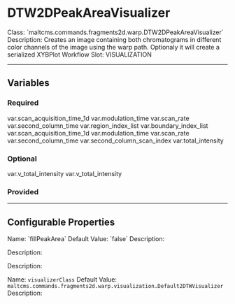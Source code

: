<h1>DTW2DPeakAreaVisualizer</h1>
Class: `maltcms.commands.fragments2d.warp.DTW2DPeakAreaVisualizer`
Description: Creates an image containing both chromatograms in different color channels of the image using the warp path. Optionaly it will create a serialized XYBPlot
Workflow Slot: VISUALIZATION

---

<h2>Variables</h2>
<h3>Required</h3>
	var.scan_acquisition_time_1d
	var.modulation_time
	var.scan_rate
	var.second_column_time
	var.region_index_list
	var.boundary_index_list
	var.scan_acquisition_time_1d
	var.modulation_time
	var.scan_rate
	var.second_column_time
	var.second_column_scan_index
	var.total_intensity

<h3>Optional</h3>
	var.v_total_intensity
	var.v_total_intensity

<h3>Provided</h3>


---

<h2>Configurable Properties</h2>
Name: `fillPeakArea`
Default Value: `false`
Description: 


Description: 


Description: 

Name: `visualizerClass`
Default Value: `maltcms.commands.fragments2d.warp.visualization.Default2DTWVisualizer`
Description: 


